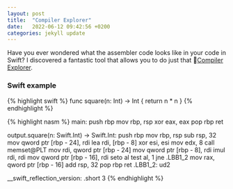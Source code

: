 ```yaml
---
layout: post
title:  "Compiler Explorer"
date:   2022-06-12 09:42:56 +0200
categories: jekyll update
---
```

Have you ever wondered what the assembler code looks like in your code in Swift? I discovered a fantastic tool that allows you to do just that 🚀[Compiler Explorer](https://github.com/compiler-explorer/compiler-explorer).


### Swift example

{% highlight swift %}
func square(n: Int) -> Int {
    return n * n
}
{% endhighlight %}

{% highlight nasm %}
main:
        push    rbp
        mov     rbp, rsp
        xor     eax, eax
        pop     rbp
        ret

output.square(n: Swift.Int) -> Swift.Int:
        push    rbp
        mov     rbp, rsp
        sub     rsp, 32
        mov     qword ptr [rbp - 24], rdi
        lea     rdi, [rbp - 8]
        xor     esi, esi
        mov     edx, 8
        call    memset@PLT
        mov     rdi, qword ptr [rbp - 24]
        mov     qword ptr [rbp - 8], rdi
        imul    rdi, rdi
        mov     qword ptr [rbp - 16], rdi
        seto    al
        test    al, 1
        jne     .LBB1_2
        mov     rax, qword ptr [rbp - 16]
        add     rsp, 32
        pop     rbp
        ret
.LBB1_2:
        ud2

__swift_reflection_version:
        .short  3
{% endhighlight %}

